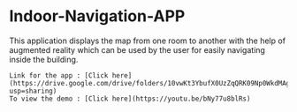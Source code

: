 # Indoor-Navigation-APP
This application displays the map from one room to another with the help of augmented reality which can be used by the user for easily navigating inside the building.
```
Link for the app : [Click here](https://drive.google.com/drive/folders/10vwKt3YbufX0UzZqQRK09Np0WkdMAgmy?usp=sharing)
To view the demo : [Click here](https://youtu.be/bNy77u8blRs)
```
